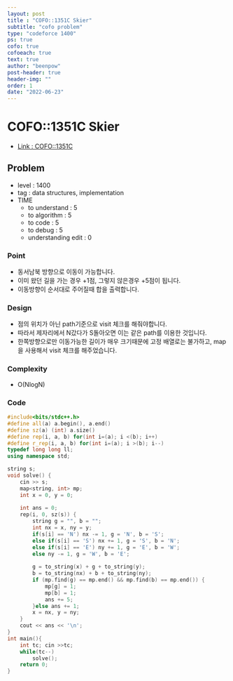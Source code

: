 ```yaml
---
layout: post
title : "COFO::1351C Skier"
subtitle: "cofo problem"
type: "codeforce 1400"
ps: true
cofo: true
cofoeach: true
text: true
author: "beenpow"
post-header: true
header-img: ""
order: 1
date: "2022-06-23"
---
```

# COFO::1351C Skier
- [Link : COFO::1351C](https://codeforces.com/problemset/problem/1351/C)


## Problem 

- level : 1400
- tag : data structures, implementation
- TIME
  - to understand    : 5
  - to algorithm     : 5
  - to code          : 5
  - to debug         : 5
  - understanding edit : 0 

### Point
- 동서남북 방향으로 이동이 가능합니다.
- 이미 왔던 길을 가는 경우 +1점, 그렇지 않은경우 +5점이 됩니다.
- 이동방향이 순서대로 주어질때 합을 출력합니다.

### Design
- 점의 위치가 아닌 path기준으로 visit 체크를 해줘야합니다.
- 따라서 제자리에서 N갔다가 S돌아오면 이는 같은 path를 이용한 것입니다.
- 한쪽방향으로만 이동가능한 길이가 매우 크기때문에 고정 배열로는 불가하고, map을 사용해서 visit 체크를 해주었습니다.

### Complexity
- O(NlogN)

### Code

```cpp
#include<bits/stdc++.h>
#define all(a) a.begin(), a.end()
#define sz(a) (int) a.size()
#define rep(i, a, b) for(int i=(a); i <(b); i++)
#define r_rep(i, a, b) for(int i=(a); i >(b); i--)
typedef long long ll;
using namespace std;

string s;
void solve() {
    cin >> s;
    map<string, int> mp;
    int x = 0, y = 0;
    
    int ans = 0;
    rep(i, 0, sz(s)) {
        string g = "", b = "";
        int nx = x, ny = y;
        if(s[i] == 'N') nx -= 1, g = 'N', b = 'S';
        else if(s[i] == 'S') nx += 1, g = 'S', b = 'N';
        else if(s[i] == 'E') ny += 1, g = 'E', b = 'W';
        else ny -= 1, g = 'W', b = 'E';
        
        g = to_string(x) + g + to_string(y);
        b = to_string(nx) + b + to_string(ny);
        if (mp.find(g) == mp.end() && mp.find(b) == mp.end()) {
            mp[g] = 1;
            mp[b] = 1;
            ans += 5;
        }else ans += 1;
        x = nx, y = ny;
    }
    cout << ans << '\n';
}
int main(){
    int tc; cin >>tc;
    while(tc--)
        solve();
    return 0;
}
```
